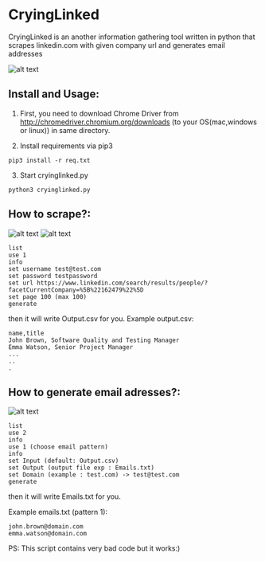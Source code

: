 # CryingLinked

CryingLinked is an another information gathering tool written in python that scrapes linkedin.com with given company url and generates email addresses

![alt text](https://raw.githubusercontent.com/sametsazak/cryinglinked/master/images/crying.png)

## Install and Usage:

1) First, you need to download Chrome Driver from http://chromedriver.chromium.org/downloads (to your OS(mac,windows or linux)) in same directory.

2) Install requirements via pip3
```
pip3 install -r req.txt
```

3) Start cryinglinked.py

````
python3 cryinglinked.py
````

## How to scrape?:

![alt text](https://raw.githubusercontent.com/sametsazak/cryinglinked/master/images/1.png)
![alt text](https://raw.githubusercontent.com/sametsazak/cryinglinked/master/images/2.png
)

````
list
use 1
info
set username test@test.com
set password testpassword
set url https://www.linkedin.com/search/results/people/?facetCurrentCompany=%5B%22162479%22%5D
set page 100 (max 100)
generate
````
then it will write Output.csv for you.
Example output.csv:
```
name,title
John Brown, Software Quality and Testing Manager
Emma Watson, Senior Project Manager
...
..
.
```

## How to generate email adresses?:

![alt text](https://raw.githubusercontent.com/sametsazak/cryinglinked/master/images/3.png)

````
list
use 2
info
use 1 (choose email pattern)
info
set Input (default: Output.csv)
set Output (output file exp : Emails.txt)
set Domain (example : test.com) -> test@test.com
generate
````

then it will write Emails.txt for you.

Example emails.txt (pattern 1):
```
john.brown@domain.com
emma.watson@domain.com
```

PS: This script contains very bad code but it works:)



